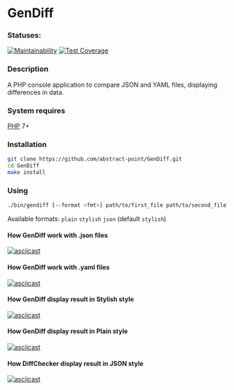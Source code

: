 # GenDiff

### Statuses:
[![Maintainability](https://api.codeclimate.com/v1/badges/a846fa012b388f03784d/maintainability)](https://codeclimate.com/github/Ivan-Lysenko/php-project-48/maintainability)
[![Test Coverage](https://api.codeclimate.com/v1/badges/a846fa012b388f03784d/test_coverage)](https://codeclimate.com/github/Ivan-Lysenko/php-project-48/test_coverage)

### Description
A PHP console application to compare JSON and YAML files, displaying differences in data.

### System requires
   [PHP](https://www.php.net/) 7+

### Installation
```sh
git clone https://github.com/abstract-point/GenDiff.git
cd GenDiff
make install
```   
### Using

```sh
./bin/gendiff [--format <fmt>] path/to/first_file path/to/second_file
```
Available formats: `plain` `stylish` `json` (default `stylish`)

#### How GenDiff work with .json files
[![asciicast](https://asciinema.org/a/b2f2qWR3jVG4umuvUqmBloq52.svg)](https://asciinema.org/a/b2f2qWR3jVG4umuvUqmBloq52)

#### How GenDiff work with .yaml files

[![asciicast](https://asciinema.org/a/ThBvPoVis9VKHIWAs74G98jmz.svg)](https://asciinema.org/a/ThBvPoVis9VKHIWAs74G98jmz)

#### How GenDiff display result in Stylish style

[![asciicast](https://asciinema.org/a/6H565cTXzDsp1lVgAkibTssgE.svg)](https://asciinema.org/a/6H565cTXzDsp1lVgAkibTssgE)

#### How GenDiff display result in Plain style

[![asciicast](https://asciinema.org/a/kziWrAlA8RDgu2b8QuOlTO0WP.svg)](https://asciinema.org/a/kziWrAlA8RDgu2b8QuOlTO0WP)

#### How DiffChecker display result in JSON style

[![asciicast](https://asciinema.org/a/xQH6HVpi1qUkwBAwZbpIQIbLE.svg)](https://asciinema.org/a/xQH6HVpi1qUkwBAwZbpIQIbLE)
